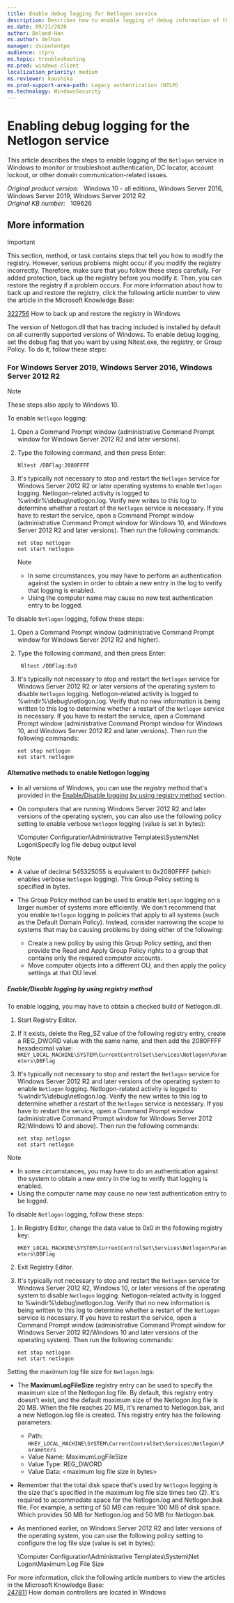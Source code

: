```yaml
---
title: Enable debug logging for Netlogon service
description: Describes how to enable logging of debug information of the Netlogon service.
ms.date: 09/21/2020
author: Deland-Han 
ms.author: delhan
manager: dscontentpm
audience: itpro
ms.topic: troubleshooting
ms.prod: windows-client
localization_priority: medium
ms.reviewer: kaushika
ms.prod-support-area-path: Legacy authentication (NTLM)
ms.technology: WindowsSecurity
---
```

# Enabling debug logging for the Netlogon service

This article describes the steps to enable logging of the `Netlogon` service in Windows to monitor or troubleshoot authentication, DC locator, account lockout, or other domain communication-related issues.

_Original product version:_ &nbsp; Windows 10 - all editions, Windows Server 2016, Windows Server 2019, Windows Server 2012 R2  
_Original KB number:_ &nbsp; 109626

## More information

> [!IMPORTANT]
> This section, method, or task contains steps that tell you how to modify the registry. However, serious problems might occur if you modify the registry incorrectly. Therefore, make sure that you follow these steps carefully. For added protection, back up the registry before you modify it. Then, you can restore the registry if a problem occurs. For more information about how to back up and restore the registry, click the following article number to view the article in the Microsoft Knowledge Base:
>
> [322756](https://support.microsoft.com/help/322756) How to back up and restore the registry in Windows

The version of Netlogon.dll that has tracing included is installed by default on all currently supported versions of Windows. To enable debug logging, set the debug flag that you want by using Nltest.exe, the registry, or Group Policy. To do it, follow these steps:

### For Windows Server 2019, Windows Server 2016, Windows Server 2012 R2

> [!NOTE]
> These steps also apply to Windows 10.

To enable `Netlogon` logging:

1. Open a Command Prompt window (administrative Command Prompt window for Windows Server 2012 R2 and later versions).
2. Type the following command, and then press Enter:  

    ```console
    Nltest /DBFlag:2080FFFF
    ```

3. It's typically not necessary to stop and restart the `Netlogon` service for Windows Server 2012 R2 or later operating systems to enable `Netlogon` logging. Netlogon-related activity is logged to %windir%\debug\netlogon.log. Verify new writes to this log to determine whether a restart of the `Netlogon` service is necessary. If you have to restart the service, open a Command Prompt window (administrative Command Prompt window for Windows 10, and Windows Server 2012 R2 and later versions). Then run the following commands:

    ```console
    net stop netlogon
    net start netlogon
    ```

    > [!NOTE]
    >
    > - In some circumstances, you may have to perform an authentication against the system in order to obtain a new entry in the log to verify that logging is enabled.
    > - Using the computer name may cause no new test authentication entry to be logged.

To disable `Netlogon` logging, follow these steps:

1. Open a Command Prompt window (administrative Command Prompt window for Windows Server 2012 R2 and higher).
2. Type the following command, and then press Enter:  

    ```console
     Nltest /DBFlag:0x0
    ```

3. It's typically not necessary to stop and restart the `Netlogon` service for Windows Server 2012 R2 or later versions of the operating system to disable `Netlogon` logging. Netlogon-related activity is logged to %windir%\debug\netlogon.log. Verify that no new information is being written to this log to determine whether a restart of the `Netlogon` service is necessary. If you have to restart the service, open a Command Prompt window (administrative Command Prompt window for Windows 10, and Windows Server 2012 R2 and later versions). Then run the following commands:  

    ```console
    net stop netlogon
    net start netlogon
    ```

#### Alternative methods to enable Netlogon logging

- In all versions of Windows, you can use the registry method that's provided in the [Enable/Disable logging by using registry method](#enabledisable-logging-by-using-registry-method) section.
- On computers that are running Windows Server 2012 R2 and later versions of the operating system, you can also use the following policy setting to enable verbose `Netlogon` logging (value is set in bytes):  

    \Computer Configuration\Administrative Templates\System\Net Logon\Specify log file debug output level

> [!NOTE]
>
> - A value of decimal 545325055 is equivalent to 0x2080FFFF (which enables verbose `Netlogon` logging). This Group Policy setting is specified in bytes.
> - The Group Policy method can be used to enable `Netlogon` logging on a larger number of systems more efficiently. We don't recommend that you enable `Netlogon` logging in policies that apply to all systems (such as the Default Domain Policy). Instead, consider narrowing the scope to systems that may be causing problems by doing either of the following:
>
>   - Create a new policy by using this Group Policy setting, and then provide the Read and Apply Group Policy rights to a group that contains only the required computer accounts.
>   - Move computer objects into a different OU, and then apply the policy settings at that OU level.

##### Enable/Disable logging by using registry method

To enable logging, you may have to obtain a checked build of Netlogon.dll.

1. Start Registry Editor.
2. If it exists, delete the Reg_SZ value of the following registry entry, create a REG_DWORD value with the same name, and then add the 2080FFFF hexadecimal value:  
    `HKEY_LOCAL_MACHINE\SYSTEM\CurrentControlSet\Services\Netlogon\Parameters\DBFlag`
3. It's typically not necessary to stop and restart the `Netlogon` service for Windows Server 2012 R2 and later versions of the operating system to enable `Netlogon` logging. Netlogon-related activity is logged to %windir%\debug\netlogon.log. Verify the new writes to this log to determine whether a restart of the `Netlogon` service is necessary. If you have to restart the service, open a Command Prompt window (administrative Command Prompt window for Windows Server 2012 R2/Windows 10 and above). Then run the following commands:  

    ```console
    net stop netlogon
    net start netlogon
    ```

> [!NOTE]
>
> - In some circumstances, you may have to do an authentication against the system to obtain a new entry in the log to verify that logging is enabled.
> - Using the computer name may cause no new test authentication entry to be logged.

To disable `Netlogon` logging, follow these steps:

1. In Registry Editor, change the data value to 0x0 in the following registry key:

    `HKEY_LOCAL_MACHINE\SYSTEM\CurrentControlSet\Services\Netlogon\Parameters\DBFlag`
2. Exit Registry Editor.
3. It's typically not necessary to stop and restart the `Netlogon` service for Windows Server 2012 R2, Windows 10, or later versions of the operating system to disable `Netlogon` logging. Netlogon-related activity is logged to %windir%\debug\netlogon.log. Verify that no new information is being written to this log to determine whether a restart of the `Netlogon` service is necessary. If you have to restart the service, open a Command Prompt window (administrative Command Prompt window for Windows Server 2012 R2/Windows 10 and later versions of the operating system). Then run the following commands:  

    ```console
    net stop netlogon
    net start netlogon
    ```

Setting the maximum log file size for `Netlogon` logs:

- The **MaximumLogFileSize** registry entry can be used to specify the maximum size of the Netlogon.log file. By default, this registry entry doesn't exist, and the default maximum size of the Netlogon.log file is 20 MB. When the file reaches 20 MB, it's renamed to Netlogon.bak, and a new Netlogon.log file is created. This registry entry has the following parameters:

  - Path: `HKEY_LOCAL_MACHINE\SYSTEM\CurrentControlSet\Services\Netlogon\Parameters`
  - Value Name: MaximumLogFileSize
  - Value Type: REG_DWORD
  - Value Data: \<maximum log file size in bytes>

- Remember that the total disk space that's used by `Netlogon` logging is the size that's specified in the maximum log file size times two (2). It's required to accommodate space for the Netlogon.log and Netlogon.bak file. For example, a setting of 50 MB can require 100 MB of disk space. Which provides 50 MB for Netlogon.log and 50 MB for Netlogon.bak.
- As mentioned earlier, on Windows Server 2012 R2 and later versions of the operating system, you can use the following policy setting to configure the log file size (value is set in bytes):  

   \Computer Configuration\Administrative Templates\System\Net Logon\Maximum Log File Size

For more information, click the following article numbers to view the articles in the Microsoft Knowledge Base:  
    [247811](https://support.microsoft.com/help/247811) How domain controllers are located in Windows
